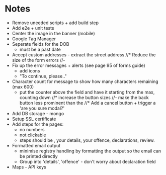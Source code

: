 # Notes
* Remove uneeded scripts + add build step
* Add e2e + unit tests
* Center the image in the banner (mobile)
* Google Tag Manager
* Seperate fields for the DOB
  - must be a past date
* Accept custom addresses - extract the street address
//* Reduce the size of the form errors
  //-
* Fix up the error messages + alerts (see page 95 of forms guide)
  - add icons
  - "To continue, please.."  
* Character count for message to show how many characters remaining (max 600)
  - put the counter above the field and have it starting from the max, counting down
//* increase the button sizes
  //- make the back button less prominent than the
//* Add a cancel button + trigger a 'are you sure modal?'
* Add DB storage - mongo
* Setup SSL certificate
* Add steps for the pages:
  - no numbers
  - not clickable
  - steps should be , your details, your offence, declarations, review.
* Formatted email output
  - minimise registry handling by formatting the output so the email can be printed directly
  - Group into 'details', 'offence' - don't worry about declaration field
* Maps - API keys
